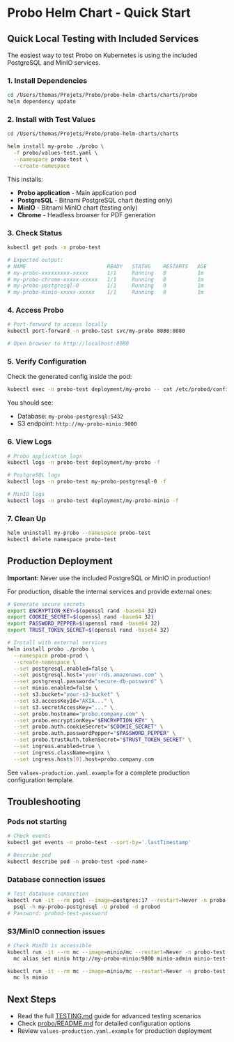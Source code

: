 # Probo Helm Chart - Quick Start

## Quick Local Testing with Included Services

The easiest way to test Probo on Kubernetes is using the included PostgreSQL and MinIO services.

### 1. Install Dependencies

```bash
cd /Users/thomas/Projets/Probo/probo-helm-charts/charts/probo
helm dependency update
```

### 2. Install with Test Values

```bash
cd /Users/thomas/Projets/Probo/probo-helm-charts/charts

helm install my-probo ./probo \
  -f probo/values-test.yaml \
  --namespace probo-test \
  --create-namespace
```

This installs:
- **Probo application** - Main application pod
- **PostgreSQL** - Bitnami PostgreSQL chart (testing only)
- **MinIO** - Bitnami MinIO chart (testing only)
- **Chrome** - Headless browser for PDF generation

### 3. Check Status

```bash
kubectl get pods -n probo-test

# Expected output:
# NAME                          READY   STATUS    RESTARTS   AGE
# my-probo-xxxxxxxxx-xxxxx      1/1     Running   0          1m
# my-probo-chrome-xxxxx-xxxxx   1/1     Running   0          1m
# my-probo-postgresql-0         1/1     Running   0          1m
# my-probo-minio-xxxxx-xxxxx    1/1     Running   0          1m
```

### 4. Access Probo

```bash
# Port-forward to access locally
kubectl port-forward -n probo-test svc/my-probo 8080:8080

# Open browser to http://localhost:8080
```

### 5. Verify Configuration

Check the generated config inside the pod:

```bash
kubectl exec -n probo-test deployment/my-probo -- cat /etc/probod/config.yml
```

You should see:
- Database: `my-probo-postgresql:5432`
- S3 endpoint: `http://my-probo-minio:9000`

### 6. View Logs

```bash
# Probo application logs
kubectl logs -n probo-test deployment/my-probo -f

# PostgreSQL logs
kubectl logs -n probo-test my-probo-postgresql-0 -f

# MinIO logs
kubectl logs -n probo-test deployment/my-probo-minio -f
```

### 7. Clean Up

```bash
helm uninstall my-probo --namespace probo-test
kubectl delete namespace probo-test
```

## Production Deployment

**Important:** Never use the included PostgreSQL or MinIO in production!

For production, disable the internal services and provide external ones:

```bash
# Generate secure secrets
export ENCRYPTION_KEY=$(openssl rand -base64 32)
export COOKIE_SECRET=$(openssl rand -base64 32)
export PASSWORD_PEPPER=$(openssl rand -base64 32)
export TRUST_TOKEN_SECRET=$(openssl rand -base64 32)

# Install with external services
helm install probo ./probo \
  --namespace probo-prod \
  --create-namespace \
  --set postgresql.enabled=false \
  --set postgresql.host="your-rds.amazonaws.com" \
  --set postgresql.password="secure-db-password" \
  --set minio.enabled=false \
  --set s3.bucket="your-s3-bucket" \
  --set s3.accessKeyId="AKIA..." \
  --set s3.secretAccessKey="..." \
  --set probo.hostname="probo.company.com" \
  --set probo.encryptionKey="$ENCRYPTION_KEY" \
  --set probo.auth.cookieSecret="$COOKIE_SECRET" \
  --set probo.auth.passwordPepper="$PASSWORD_PEPPER" \
  --set probo.trustAuth.tokenSecret="$TRUST_TOKEN_SECRET" \
  --set ingress.enabled=true \
  --set ingress.className=nginx \
  --set ingress.hosts[0].host=probo.company.com
```

See `values-production.yaml.example` for a complete production configuration template.

## Troubleshooting

### Pods not starting

```bash
# Check events
kubectl get events -n probo-test --sort-by='.lastTimestamp'

# Describe pod
kubectl describe pod -n probo-test <pod-name>
```

### Database connection issues

```bash
# Test database connection
kubectl run -it --rm psql --image=postgres:17 --restart=Never -n probo-test -- \
  psql -h my-probo-postgresql -U probod -d probod
# Password: probod-test-password
```

### S3/MinIO connection issues

```bash
# Check MinIO is accessible
kubectl run -it --rm mc --image=minio/mc --restart=Never -n probo-test -- \
  mc alias set minio http://my-probo-minio:9000 minio-admin minio-test-password

kubectl run -it --rm mc --image=minio/mc --restart=Never -n probo-test -- \
  mc ls minio
```

## Next Steps

- Read the full [TESTING.md](./TESTING.md) guide for advanced testing scenarios
- Check [probo/README.md](./probo/README.md) for detailed configuration options
- Review `values-production.yaml.example` for production deployment
